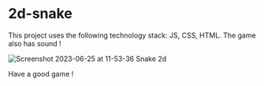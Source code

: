 # 2d-snake
This project uses the following technology stack: JS, CSS, HTML. The game also has sound !


![Screenshot 2023-06-25 at 11-53-36 Snake 2d](https://github.com/ArtLevel/2d-sneake/assets/124143546/c0c173a7-150e-459f-a528-ac13f188a023)


Have a good game !
